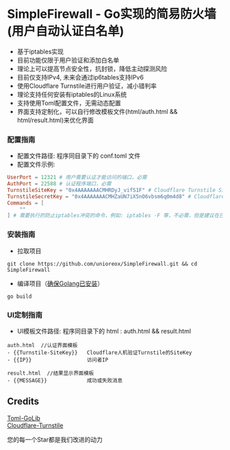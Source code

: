 # SimpleFirewall - Go实现的简易防火墙(用户自动认证白名单)
- 基于iptables实现
- 目前功能仅限于用户验证和添加白名单
- 理论上可以提高节点安全性，抗封锁，降低主动探测风险
- 目前仅支持IPv4, 未来会通过ip6tables支持IPv6
- 使用Cloudflare Turnstile进行用户验证，减小错判率
- 理论支持任何安装有iptables的Linux系统
- 支持使用Toml配置文件，无需动态配置
- 界面支持定制化，可以自行修改模板文件(html/auth.html && html/result.html)来优化界面


### 配置指南
- 配置文件路径: 程序同目录下的 conf.toml 文件
- 配置文件示例:
```toml
UserPort = 12321 # 用户需要认证才能访问的端口，必需
AuthPort = 22588 # 认证程序端口，必需
TurnstileSiteKey = "0x4AAAAAAACMHRDyJ_vifS1F" # Cloudflare Turnstile SiteKey，必需
TurnstileSecretKey = "0x4AAAAAAACMHZaUN7iX5nO6vbsm6q0m4d8" # Cloudflare Turnstile SecretKey，必需
Commands = [
    ""
] # 需要执行的防止iptables冲突的命令，例如: iptables -F 等，不必需，但是建议在已经使用iptables的服务器上配置，防止冲突
```

### 安装指南
- 拉取项目
```shell
git clone https://github.com/unioreox/SimpleFirewall.git && cd SimpleFirewall
```
- 编译项目（[确保Golang已安装](https://go.dev/doc/install)）
```
go build
```

### UI定制指南
- UI模板文件路径: 程序同目录下的 html : auth.html && result.html
```
auth.html  //认证界面模板
- {{Turnstile-SiteKey}}   Cloudflare人机验证Turnstile的SiteKey
- {{IP}}                  访问者IP

result.html  //结果显示界面模板
- {{MESSAGE}}             成功或失败消息
```

## Credits
[Toml-GoLib](https://github.com/pelletier/go-toml)  
[Cloudflare-Turnstile](https://github.com/cloudflare)  

您的每一个Star都是我们改进的动力
